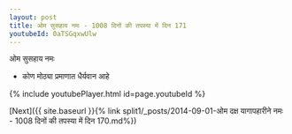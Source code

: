```yaml
---
layout: post
title: ओम सुसहाय नमः - 1008 दिनों की तपस्या में दिन 171
youtubeId: 0aTSGqxwUlw
---
```

 
 
 ओम सुसहाय नमः  
 
 -  कोण मोठ्या प्रमाणात धैर्यवान आहे 
 
  
 
  
 
 
 
 
 
 


{% include youtubePlayer.html id=page.youtubeId %}
 
[Next]({{ site.baseurl }}{% link  split1/_posts/2014-09-01-ओम दक्ष यागापहारीने नमः - 1008 दिनों की तपस्या में दिन 170.md%})
 
